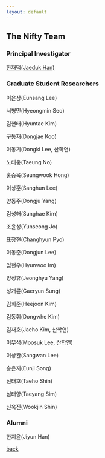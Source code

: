 ```yaml
---
layout: default
---
```


## The Nifty Team

### Principal Investigator
[한재덕(Jaeduk Han)](./people/1_jaedukhan.html)


### Graduate Student Researchers
이은상(Eunsang Lee)

서형민(Hyeongmin Seo)

김현태(Hyuntae Kim)

구동재(Dongjae Koo)

이동기(Dongki Lee, 산학연)

노태웅(Taeung No)

홍승욱(Seungwook Hong)

이상훈(Sanghun Lee)

양동주(Dongju Yang)

김성해(Sunghae Kim)

조윤성(Yunseong Jo)

표창현(Changhyun Pyo)

이동준(Dongjun Lee)

임현우(Hyunwoo Im)

양정휴(Jeonghyu Yang)

성개륜(Gaeryun Sung)

김희준(Heejoon Kim)

김동휘(Dongwhe Kim)

김재호(Jaeho Kim, 산학연)

이무석(Moosuk Lee, 산학연)

이상완(Sangwan Lee)

송은지(Eunji Song)

신태호(Taeho Shin)

심태양(Taeyang Sim)

신욱진(Wookjin Shin)


### Alumni

한지윤(Jiyun Han)


[back](./)
